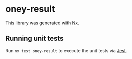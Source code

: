 # oney-result

This library was generated with [Nx](https://nx.dev).

## Running unit tests

Run `nx test oney-result` to execute the unit tests via [Jest](https://jestjs.io).
